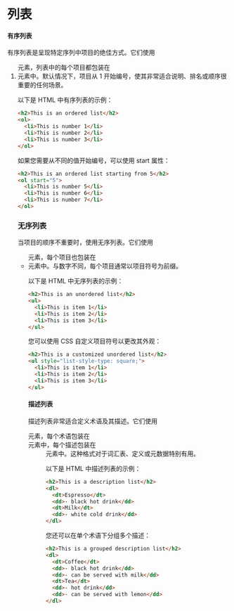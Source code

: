 # 列表

#### 有序列表

有序列表是呈现特定序列中项目的绝佳方式。它们使用 <ol> 元素，列表中的每个项目都包装在 <li> 元素中。默认情况下，项目从 1 开始编号，使其非常适合说明、排名或顺序很重要的任何场景。

以下是 HTML 中有序列表的示例：

```html
<h2>This is an ordered list</h2>
<ol>
  <li>This is number 1</li>
  <li>This is number 2</li>
  <li>This is number 3</li>
</ol>
```

如果您需要从不同的值开始编号，可以使用 start 属性：

```html
<h2>This is an ordered list starting from 5</h2>
<ol start="5">
  <li>This is number 5</li>
  <li>This is number 6</li>
  <li>This is number 7</li>
</ol>
```

### 无序列表

当项目的顺序不重要时，使用无序列表。它们使用 <ul> 元素，每个项目也包装在 <li> 元素中。与数字不同，每个项目通常以项目符号为前缀。

以下是 HTML 中无序列表的示例：

```html
<h2>This is an unordered list</h2>
<ul>
  <li>This is item 1</li>
  <li>This is item 2</li>
  <li>This is item 3</li>
</ul>
```

您可以使用 CSS 自定义项目符号以更改其外观：

```html
<h2>This is a customized unordered list</h2>
<ul style="list-style-type: square;">
  <li>This is item 1</li>
  <li>This is item 2</li>
  <li>This is item 3</li>
</ul>
```

#### 描述列表

描述列表非常适合定义术语及其描述。它们使用 <dl> 元素，每个术语包装在 <dt> 元素中，每个描述包装在 <dd> 元素中。这种格式对于词汇表、定义或元数据特别有用。

以下是 HTML 中描述列表的示例：

```html
<h2>This is a description list</h2>
<dl>
  <dt>Espresso</dt>
  <dd>- black hot drink</dd>
  <dt>Milk</dt>
  <dd>- white cold drink</dd>
</dl>
```

您还可以在单个术语下分组多个描述：

```html
<h2>This is a grouped description list</h2>
<dl>
  <dt>Coffee</dt>
  <dd>- black hot drink</dd>
  <dd>- can be served with milk</dd>
  <dt>Tea</dt>
  <dd>- hot drink</dd>
  <dd>- can be served with lemon</dd>
</dl>
```

 

